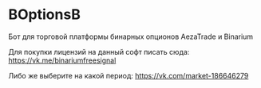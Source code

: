 # BOptionsB
Бот для торговой платформы бинарных опционов AezaTrade и Binarium

Для покупки лицензий на данный софт писать сюда: https://vk.me/binariumfreesignal

Либо же выберите на какой период: https://vk.com/market-186646279
